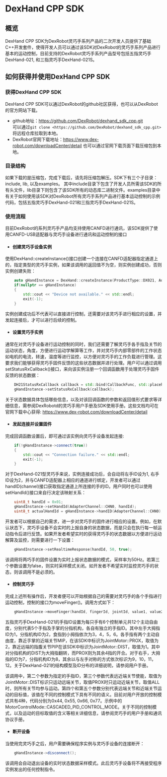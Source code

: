 # DexHand CPP SDK

## 概览

DexHand CPP SDK为DexRobot灵巧手系列产品的二次开发人员提供了基础C++开发套件，使得开发人员可以通过该SDK对DexRobot的灵巧手系列产品进行基本的运动控制，目前支持的DexRobot灵巧手系列产品型号包括五指灵巧手DexHand-021, 和三指灵巧手DexHand-021S。

## 如何获得并使用DexHand CPP SDK

### 获得DexHand CPP SDK

DexHand CPP SDK可以通过DexRobot的github社区获得，也可以从DexRobot的官方网站下载。

- github地址：<https://github.com/DexRobot/dexhand_sdk_cpp.git>  
  可以通过`git clone <https://github.com/DexRobot/dexhand_sdk_cpp.git>`将远程仓库拉取到本地。
- DexRobot官网下载地址：<https://www.dex-robot.com/downloadCenter/detail>
  也可以通过官网下载页面下载压缩包到本地。

### 目录结构

如果下载的是压缩包，完成下载后，请先将压缩包解压。SDK下有三个子目录：include, lib, 以及examples。
其中include目录下包含了开发人员所需该SDK的所有头文件，lib目录下则包含了该SDK所有的动态库二进制文件。examples目录中有关于如何使用该SDK对DexRobot所有灵巧手系列产品进行基本运动控制的示例代码，包括五指灵巧手DexHand-021和三指灵巧手DexHand-021S。

### 使用流程

目前DexRobot的系列灵巧手产品均支持使用CANFD进行通讯，该SDK提供了使用CANFD-USB适配器与灵巧手设备进行通讯和运动控制的接口

- #### 创建灵巧手设备实例
  
使用DexHand::createInstance()接口创建一个连接在CANFD适配器指定通道上的，指定类型的灵巧手实例，如果该调用的返回值不为空，则实例创建成功，否则实例创建失败：

```CPP
    auto gHandInstance = DexHand::createInstance(ProductType::DX021, AdapterType::ZLG_200U, 0);
    if(nullptr == gHandInstance)
    {
        std::cout << "Device not available." << std::endl;
        exit(-1);
    }
```

实例创建成功后不代表可以直接进行控制，还需要对该灵巧手进行相应的设置，并发起连接后，才可以进行后续的控制。

- #### 设置灵巧手实例

通常在对灵巧手设备进行运动控制的同时，我们还需要了解灵巧手各手指及关节的运动状态，角度，方便进行运动学解算等工作，并对灵巧手内部零部件的工作状态如电机的电流，转速，温度等进行监控，以方便对灵巧手的工作负载进行管理。这要求我们能够获得灵巧手固件反馈的这些状态数据并进行处理。用户可以通过调用setStatusRxCallback()接口，来向该实例注册一个回调函数用于处理灵巧手固件反馈的状态数据：

```CPP
    DH21StatusRxCallback callback = std::bind(CallbackFunc, std::placeholders::_1);
    gHandInstance->setStatusRxCallback(callback);
```

关于状态数据具体包括哪些信息，以及对该回调函数的参数和返回值形式要求等详细信息，需参阅DexRobotd的灵巧手用户手册及SDK使用手册。这些文档均可在官网下载中心获得: <https://www.dex-robot.com/downloadCenter/detail>

- #### 发起连接并设置固件
  
完成回调函数设置后，即可通过该实例向灵巧手设备发起连接:

```CPP
    if(!gHandInstance->connect(true))
    {
        std::cout << "Connection failure." << std::endl;
        exit(-1);
    }
```

对于DexHand-021型灵巧手来说，实例连接成功后，会自动将左手ID设为1, 右手ID设为2，并与CANFD适配器上相应的通道进行绑定，开发者可以通过handID(channel)接口获取指定通道上所连接的手的ID。用户同时也可以使用setHandId()接口来自行决定该映射关系：

```CPP
    uint8_t handId = 0x01;
    gHandInstance->setHandId(AdapterChannel::CHN0, handId);
    uint8_t actualHandId = gHandInstance->handID(AdapterChannel::CHN0); // The returned actualHandId should be the same as handId.
```

开发者可以根据自己的需求，进一步对灵巧手的固件进行相应的设置。例如，在默认状态下，灵巧手设备不会实时的上报自身的状态数据，而是只会在执行每一帧运动指令后进行反馈。如果开发者希望实时的获得灵巧手的状态数据以方便进行运动解算及监控，则需要进行一下设置：

```CPP
    gHandInstance->setRealtimeResponse(handId, 50, true);
```

该调用将两巧手的固件设置为实时上报状态数据的模式，采样率为50Hz。若第三个参数设置为false，则实时采样模式关闭。如开发者不希望实时监控灵巧手的状态，则该调用不是必须的。

- #### 控制灵巧手
  
完成上述所有操作后，开发者便可以开始根据自己的需要对灵巧手的各个手指进行运动控制，控制的接口为moveFinger()。调用方式如下：

```CPP
    gHandInstance->moveFinger(handId, fingerId, jointId, value1, value2, MotorControlMode::CASCADED_PID_CONTROL_MODE);
```

五指灵巧手DexHand-021的手指ID设置为每只手有6个控制单元共12个主动自由度，分别代表5个手指及手掌的分指机构，各自有独立的手指ID。其中左手大拇指ID为1，分指机构ID为2，食指到小拇指依次为3，4，5，6。各手指有两个主动自由度，靠近手掌的近端关节MIP，在该SDK中标识为JointMotor::PROX，取值为2，靠近远端的指腹关节PIP在该SDK中标识为JointMotor::DIST，取值为1。其中对分指机构的DIST为大拇指翻转，而PROX则为其余4指的开合。对于右手，大拇指的ID为7，分指机构ID为8，其余以与左手对称的方式依次标识为9，10，11，12。关于DexHand-021的结构模型及ID分布的详细说明，请参阅用户手册。

该调用中，第二个参数为指定的手指ID，第三个参数代表远近端关节使能，取值为JointMotor::DIST标识只运动远端关节，取值PROX时只运动近端关节，取值ALL时，则所有关节均参与运动。第四个和第五个参数分别代表远端关节和近端关节运动的目标值，该值在不同的控制模式下具有不同的语义。目前对用户开放的控制模式共有4种，代码分别为0x44, 0x55, 0x66, 0x77。示例中的MotorControlMode::CASCADED_PID_CONTROL_MODE。关于不同的控制模式，以及运动的目标取值的含义等相关详细信息，请参阅灵巧手的用户手册和通讯协议手册。

- #### 断开设备

当使用完灵巧手之后，用户需要确保程序实例与灵巧手设备的连接断开：

```CPP
    gHandInstance->disconnect();
```

该调用会自动退出设备的实时状态数据采样模式。此后灵巧手设备将不再接受程序实例发出的任何控制指令。
